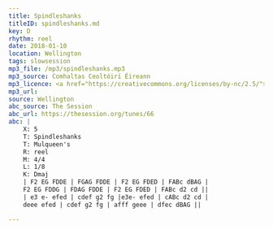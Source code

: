 ```yaml
---
title: Spindleshanks
titleID: spindleshanks.md
key: D
rhythm: reel
date: 2018-01-10
location: Wellington
tags: slowsession
mp3_file: /mp3/spindleshanks.mp3
mp3_source: Comhaltas Ceoltóirí Éireann
mp3_licence: <a href="https://creativecommons.org/licenses/by-nc/2.5/">CC-BY-NC-2.5</a>
mp3_url:
source: Wellington
abc_source: The Session
abc_url: https://thesession.org/tunes/66
abc: |
    X: 5
    T: Spindleshanks
    T: Mulqueen's
    R: reel
    M: 4/4
    L: 1/8
    K: Dmaj
    | F2 EG FDDE | FGAG FDDE | F2 EG FDED | FABc dBAG |
    F2 EG FDDG | FDAG FDDE | F2 EG FDED | FABc d2 cd ||
    | e3 e- efed | cdef g2 fg |e3e- efed | cABc d2 cd |
    deee efed | cdef g2 fg | afff geee | dfec dBAG ||

---
```

